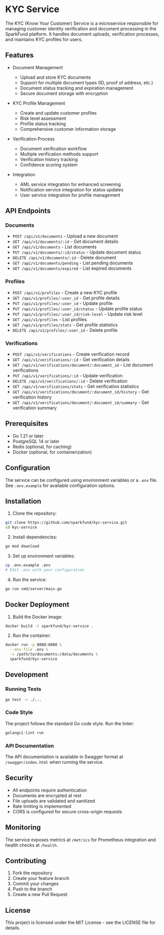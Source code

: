 # KYC Service

The KYC (Know Your Customer) Service is a microservice responsible for managing customer identity verification and document processing in the SparkFund platform. It handles document uploads, verification processes, and maintains KYC profiles for users.

## Features

- Document Management
  - Upload and store KYC documents
  - Support for multiple document types (ID, proof of address, etc.)
  - Document status tracking and expiration management
  - Secure document storage with encryption

- KYC Profile Management
  - Create and update customer profiles
  - Risk level assessment
  - Profile status tracking
  - Comprehensive customer information storage

- Verification Process
  - Document verification workflow
  - Multiple verification methods support
  - Verification history tracking
  - Confidence scoring system

- Integration
  - AML service integration for enhanced screening
  - Notification service integration for status updates
  - User service integration for profile management

## API Endpoints

### Documents
- `POST /api/v1/documents` - Upload a new document
- `GET /api/v1/documents/:id` - Get document details
- `GET /api/v1/documents` - List documents
- `PUT /api/v1/documents/:id/status` - Update document status
- `DELETE /api/v1/documents/:id` - Delete document
- `GET /api/v1/documents/pending` - List pending documents
- `GET /api/v1/documents/expired` - List expired documents

### Profiles
- `POST /api/v1/profiles` - Create a new KYC profile
- `GET /api/v1/profiles/:user_id` - Get profile details
- `PUT /api/v1/profiles/:user_id` - Update profile
- `PUT /api/v1/profiles/:user_id/status` - Update profile status
- `PUT /api/v1/profiles/:user_id/risk-level` - Update risk level
- `GET /api/v1/profiles` - List profiles
- `GET /api/v1/profiles/stats` - Get profile statistics
- `DELETE /api/v1/profiles/:user_id` - Delete profile

### Verifications
- `POST /api/v1/verifications` - Create verification record
- `GET /api/v1/verifications/:id` - Get verification details
- `GET /api/v1/verifications/document/:document_id` - List document verifications
- `PUT /api/v1/verifications/:id` - Update verification
- `DELETE /api/v1/verifications/:id` - Delete verification
- `GET /api/v1/verifications/stats` - Get verification statistics
- `GET /api/v1/verifications/document/:document_id/history` - Get verification history
- `GET /api/v1/verifications/document/:document_id/summary` - Get verification summary

## Prerequisites

- Go 1.21 or later
- PostgreSQL 14 or later
- Redis (optional, for caching)
- Docker (optional, for containerization)

## Configuration

The service can be configured using environment variables or a `.env` file. See `.env.example` for available configuration options.

## Installation

1. Clone the repository:
```bash
git clone https://github.com/sparkfund/kyc-service.git
cd kyc-service
```

2. Install dependencies:
```bash
go mod download
```

3. Set up environment variables:
```bash
cp .env.example .env
# Edit .env with your configuration
```

4. Run the service:
```bash
go run cmd/server/main.go
```

## Docker Deployment

1. Build the Docker image:
```bash
docker build -t sparkfund/kyc-service .
```

2. Run the container:
```bash
docker run -p 8080:8080 \
  --env-file .env \
  -v /path/to/documents:/data/documents \
  sparkfund/kyc-service
```

## Development

### Running Tests
```bash
go test -v ./...
```

### Code Style
The project follows the standard Go code style. Run the linter:
```bash
golangci-lint run
```

### API Documentation
The API documentation is available in Swagger format at `/swagger/index.html` when running the service.

## Security

- All endpoints require authentication
- Documents are encrypted at rest
- File uploads are validated and sanitized
- Rate limiting is implemented
- CORS is configured for secure cross-origin requests

## Monitoring

The service exposes metrics at `/metrics` for Prometheus integration and health checks at `/health`.

## Contributing

1. Fork the repository
2. Create your feature branch
3. Commit your changes
4. Push to the branch
5. Create a new Pull Request

## License

This project is licensed under the MIT License - see the LICENSE file for details. 